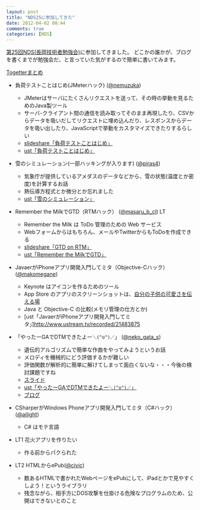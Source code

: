 ```yaml
---
layout: post
title: "NDS25に参加してきた"
date: 2012-04-02 00:44
comments: true
categories: [NDS]
---
```


[第25回NDS(長岡技術者勉強会)](http://nagaoka.techtalk.jp/no25)に参加してきました。
どこかの誰かが、ブログを書くまでが勉強会だ、と言っていた気がするので簡単に書いてみます。

[Togetterまとめ](http://togetter.com/li/282146)

<!-- more -->

- 負荷テストことはじめ(JMeterハック)  ([@nemuzuka](http://twitter.com/#!nemuzuka))
  - JMeterはサーバにたくさんリクエストを送って、その時の挙動を見るためのJava製ツール
  - サーバ-クライアント間の通信を読み取ってそのまま再現したり、CSVからデータを吸いだしてリクエストに埋め込んだり、レスポンスからデータを吸い出したり、JavaScriptで挙動をカスタマイズできたりするらしい
  - [slideshare「負荷テストことはじめ」](http://www.slideshare.net/kkatagiri/ss-12233646)
  - [ust「負荷テストことはじめ」](http://www.ustream.tv/recorded/21482408)
- 雪のシミュレーション(一部ハッキングが入ります) ([@piras4](http://twitter.com/#!piras4))
  - 気象庁が提供しているアメダスのデータなどから、雪の状態(温度とか密度)を計算するお話
  - 熱伝導方程式とか微分とか忘れました
  - [ust「雪のシミュレーション」](http://www.ustream.tv/recorded/21483029)
- Remember the MilkでGTD（RTMハック） ([@masaru_b_cl](http://twitter.com/#!masaru_b_cl)) LT
  - Remember the Milk は ToDo 管理のための Web サービス
  - Webフォームからはもちろん、メールやTwitterからもToDoを作成できる
  - [slideshare「GTD on RTM」](http://www.slideshare.net/masaru_b_cl/gtd-on-rtm)
  - [ust「Remember the MilkでGTD」](http://www.ustream.tv/recorded/21483642)
- JavaerがiPhoneアプリ開発入門してミタ（Objective-Cハック）　([@makomegane](http://twitter.com/#!makomegane))
  - Keynote はアイコンを作るためのツール
  - App Store のアプリのスクリーンショットは、[自分の子供の可愛さを伝える場](http://itunes.apple.com/jp/app/beibimemo/id513567930?mt=8)
  - Java と Objective-C の比較(メモリ管理の仕方とか)
  - [ust「JavaerがiPhoneアプリ開発入門してミタ」]http://www.ustream.tv/recorded/21483875
- 「やったーGAでDTMできたよー`＼(^o^)／`」 ([@neko_gata_s](http://twitter.com/#!neko_gata_s))
  - 遺伝的アルゴリズムで簡単な作曲をやってみようというお話
  - メロディを機械的にどう評価するかが難しい
  - 評価関数が解析的に簡単に解けてしまって面白くないな・・・今後の検討課題ですね
  - [スライド](http://dl.dropbox.com/u/69610148/study/nds25/slide.pdf)
  - [ust「やったーGAでDTMできたよー`＼(^o^)／`」](http://www.ustream.tv/recorded/21484554)
  - [ブログ](http://nekogata.hatenablog.com/entry/2012/04/01/020824)
- CSharperがWindows Phoneアプリ開発入門してミタ（C#ハック） ([@ailight](http://twitter.com/#!ailight))
  - C# はモテ言語

- LT1 花火アプリを作りたい
  - 作る前からパクられた
- LT2 HTMLからePub([@civic](http://twitter.com/#!civic))
  - 数あるHTMLで書かれたWebページをePubにして、iPadとかで見やすくしよう！というライブラリ
  - 残念ながら、相手方にDOS攻撃を仕掛ける危険なプログラムのため、公開はできないとのこと
